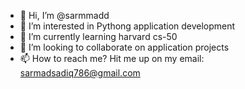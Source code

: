 - 👋 Hi, I’m @sarmmadd
- 👀 I’m interested in Pythong application development
- 🌱 I’m currently learning harvard cs-50
- 💞️ I’m looking to collaborate on application projects
- 📫 How to reach me? Hit me up on my email: sarmadsadiq786@gmail.com

<!---
sarmmadd/sarmmadd is a ✨ special ✨ repository because its `README.md` (this file) appears on your GitHub profile.
You can click the Preview link to take a look at your changes.
--->
